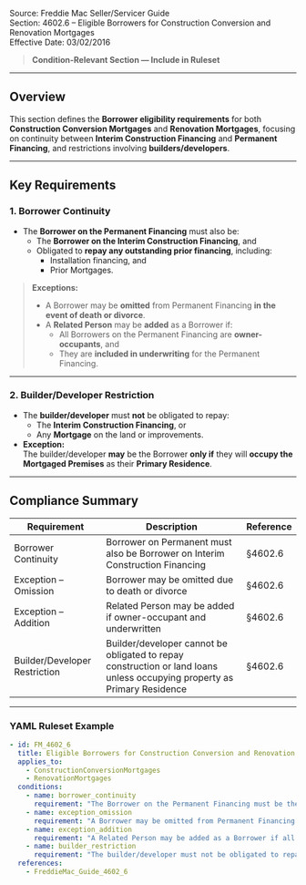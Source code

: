 Source: Freddie Mac Seller/Servicer Guide  
Section: 4602.6 – Eligible Borrowers for Construction Conversion and Renovation Mortgages  
Effective Date: 03/02/2016  

> **Condition-Relevant Section — Include in Ruleset**

---

## Overview  

This section defines the **Borrower eligibility requirements** for both **Construction Conversion Mortgages** and **Renovation Mortgages**, focusing on continuity between **Interim Construction Financing** and **Permanent Financing**, and restrictions involving **builders/developers**.

---

## Key Requirements  

### 1. Borrower Continuity  

- The **Borrower on the Permanent Financing** must also be:  
  - The **Borrower on the Interim Construction Financing**, and  
  - Obligated to **repay any outstanding prior financing**, including:  
    - Installation financing, and  
    - Prior Mortgages.

> **Exceptions:**  
> - A Borrower may be **omitted** from Permanent Financing **in the event of death or divorce**.  
> - A **Related Person** may be **added** as a Borrower if:  
>   - All Borrowers on the Permanent Financing are **owner-occupants**, and  
>   - They are **included in underwriting** for the Permanent Financing.

---

### 2. Builder/Developer Restriction  

- The **builder/developer** must **not** be obligated to repay:
  - The **Interim Construction Financing**, or  
  - Any **Mortgage** on the land or improvements.  
- **Exception:**  
  The builder/developer **may** be the Borrower **only if** they will **occupy the Mortgaged Premises** as their **Primary Residence**.

---

## Compliance Summary  

| Requirement | Description | Reference |
|--------------|-------------|------------|
| Borrower Continuity | Borrower on Permanent must also be Borrower on Interim Construction Financing | §4602.6 |
| Exception – Omission | Borrower may be omitted due to death or divorce | §4602.6 |
| Exception – Addition | Related Person may be added if owner-occupant and underwritten | §4602.6 |
| Builder/Developer Restriction | Builder/developer cannot be obligated to repay construction or land loans unless occupying property as Primary Residence | §4602.6 |

---

### YAML Ruleset Example  

```yaml
- id: FM_4602_6
  title: Eligible Borrowers for Construction Conversion and Renovation Mortgages
  applies_to:
    - ConstructionConversionMortgages
    - RenovationMortgages
  conditions:
    - name: borrower_continuity
      requirement: "The Borrower on the Permanent Financing must be the same as the Borrower on the Interim Construction Financing and any outstanding prior financing."
    - name: exception_omission
      requirement: "A Borrower may be omitted from Permanent Financing in the event of death or divorce."
    - name: exception_addition
      requirement: "A Related Person may be added as a Borrower if all Borrowers are owner-occupants and included in underwriting for Permanent Financing."
    - name: builder_restriction
      requirement: "The builder/developer must not be obligated to repay Interim Construction Financing or any Mortgage unless they are the Borrower on the Permanent Financing and will occupy the Mortgaged Premises as their Primary Residence."
  references:
    - FreddieMac_Guide_4602_6
